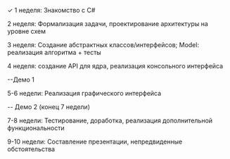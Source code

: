 ✓ 1 неделя: Знакомство с C#

2 неделя: Формализация задачи, проектирование архитектуры на уровне схем

3 неделя: Создание абстрактных классов/интерфейсов; Model: реализация алгоритма + тесты

4 неделя: создание API для ядра, реализация консольного интерфейса

--Демо 1

5-6 недели: Реализация графического интерфейса

-- Демо 2 (конец 7 недели)

7-8 недели: Тестирование, доработка, реализация дополнительной функциональности

9-10 недели: Составление презентации, непредвиденные обстоятельства
